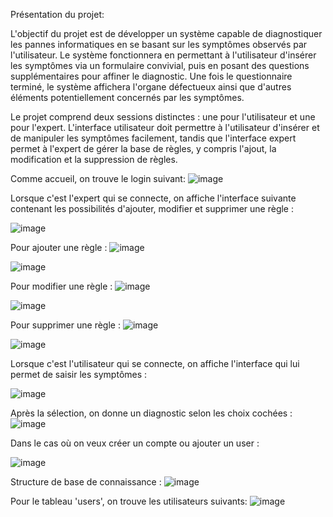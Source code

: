 Présentation du projet:

L'objectif du projet est de développer un système capable de diagnostiquer les pannes informatiques en se basant sur les symptômes observés par l'utilisateur. Le système fonctionnera en permettant à l'utilisateur d'insérer les symptômes via un formulaire convivial, puis en posant des questions supplémentaires pour affiner le diagnostic. Une fois le questionnaire terminé, le système affichera l'organe défectueux ainsi que d'autres éléments potentiellement concernés par les symptômes.

Le projet comprend deux sessions distinctes : une pour l'utilisateur et une pour l'expert. L'interface utilisateur doit permettre à l'utilisateur d'insérer et de manipuler les symptômes facilement, tandis que l'interface expert permet à l'expert de gérer la base de règles, y compris l'ajout, la modification et la suppression de règles.

Comme accueil, on trouve le login suivant:
![image](https://github.com/mnols/Systeme_Expert/assets/119527090/b781fd06-3a05-4429-8f4b-675241c26343)

Lorsque c'est l'expert qui se connecte, on affiche l'interface suivante contenant les possibilités d'ajouter, modifier et supprimer une règle :

![image](https://github.com/mnols/Systeme_Expert/assets/119527090/36cb4738-2267-486b-9f10-07e91ba9011e) 

Pour ajouter une règle :
![image](https://github.com/mnols/Systeme_Expert/assets/119527090/f7eaea34-525f-4530-a4e8-e3738db2c919) 

![image](https://github.com/mnols/Systeme_Expert/assets/119527090/d50ae452-843c-4d6f-a5d8-f78c6ad5cfd0) 

Pour modifier une règle :
![image](https://github.com/mnols/Systeme_Expert/assets/119527090/3636cddd-74c8-456b-bd03-30da625ea59c) 

![image](https://github.com/mnols/Systeme_Expert/assets/119527090/02cf006a-ee2e-440e-85fd-ba80741425f4) 

Pour supprimer une règle :
![image](https://github.com/mnols/Systeme_Expert/assets/119527090/7ee41803-218b-4c05-a696-96f9459cdbb8) 

![image](https://github.com/mnols/Systeme_Expert/assets/119527090/ac186cdc-c2a4-48b8-89c8-6ec591092e18) 

Lorsque c'est l'utilisateur qui se connecte, on affiche l'interface qui lui permet de saisir les symptômes :

![image](https://github.com/mnols/Systeme_Expert/assets/119527090/a5d74df0-ab54-41ec-a43e-dd9ec3fb3221) 

Après la sélection, on donne un diagnostic selon les choix cochées : 
![image](https://github.com/mnols/Systeme_Expert/assets/119527090/fa501e6e-6cde-4633-8ca2-c109c9cbffab) 

Dans le cas où on veux créer un compte ou ajouter un user :

![image](https://github.com/mnols/Systeme_Expert/assets/119527090/4790214a-3afe-4b76-87df-8b20377f4aa8) 

Structure de base de connaissance : 
![image](https://github.com/mnols/Systeme_Expert/assets/119527090/3fb75929-81fe-40d4-a864-c49b6c557e27)

Pour le tableau 'users', on trouve les utilisateurs suivants: 
![image](https://github.com/mnols/Systeme_Expert/assets/119527090/5504be89-2c17-4da6-995d-894f7d9221f9)








